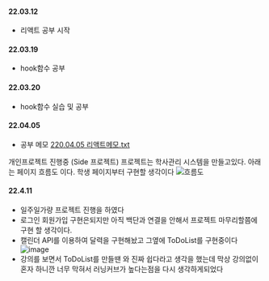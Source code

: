 

#### 22.03.12
- 리액트 공부 시작

#### 22.03.19
- hook함수  공부

#### 22.03.20
- hook함수  실습 및  공부



#### 22.04.05

- 공부 메모  [220.04.05 리액트메모.txt](https://github.com/CJH0120/React_Study-Project/files/8419023/220.04.05.txt)


개인프로젝트 진행중 (Side 프로젝트)
프로젝트는 학사관리 시스템을 만들고있다.
아래는 페이지 흐름도 이다. 학생 페이지부터 구현할 생각이다
![흐름도](https://user-images.githubusercontent.com/97073471/162671215-24d9e4ae-c27f-46e4-880d-76d87cce67b5.PNG)



#### 22.4.11 
- 일주일가량 프로젝트 진행을 하였다
- 로그인 회원가입 구현은되지만 아직 백단과 연결을 안해서 프로젝트 마무리할쯤에 구현 할 생각이다.
- 캘린더 API를 이용하여 달력을 구현해놨고 그옆에 ToDoList를 구현중이다
  ![image](https://user-images.githubusercontent.com/97073471/162671023-69fb1a90-7a40-411c-9e5e-ac34c3d71792.png)
- 강의를 보면서 ToDoList를 만들땐 와 진짜 쉽다라고 생각을 했는데 막상 강의없이 혼자 하니깐 너무 막혀서  러닝커브가 높다는점을 다시 생각하게되었다 
 



